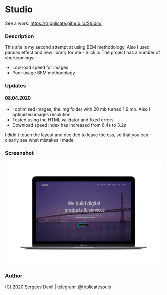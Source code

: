 # Studio
See a work: https://tripplicate.github.io/Studio/

 ### Description
 This site is my second attempt at using BEM methodology. Also I used paralax effect and new library for me - Slick.io
 The project has a number of shortcomings: 
 * Low load speed for images
 * Poor usage BEM methodology
 
 ### Updates
   #### 08.04.2020 
   * I optimized images, the img folder with 20 mb turned 1.9 mb. Also i optimized images resolution
   * Tested using the HTML validator and fixed errors
   * Download speed index has increased from 6.4s to 3.2s 
   
   I didn't touch the layout and decided to leave the css, so that you can clearly see what mistakes I made
 
 ### Screenshot
 
 ![Studio](img/macbook.png)
 
  ### Author 
  (C) 2020 Sergeev Danil | telegram: @triplicatesouls

